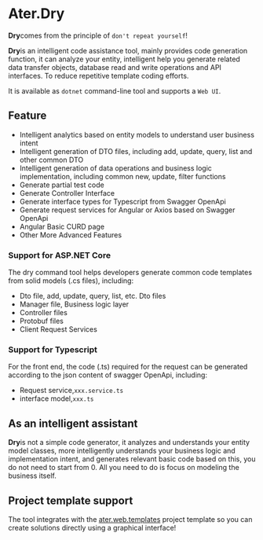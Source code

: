 # Ater.Dry

**Dry**comes from the principle of `don't repeat yourself`!

**Dry**is an intelligent code assistance tool, mainly provides code generation function, it can analyze your entity, intelligent help you generate related data transfer objects, database read and write operations and API interfaces.
To reduce repetitive template coding efforts.

It is available as `dotnet` command-line tool and supports a `Web UI`.

## Feature

- Intelligent analytics based on entity models to understand user business intent
- Intelligent generation of DTO files, including add, update, query, list and other common DTO
- Intelligent generation of data operations and business logic implementation, including common new, update, filter functions
- Generate partial test code
- Generate Controller Interface
- Generate interface types for Typescript from Swagger OpenApi
- Generate request services for Angular or Axios based on Swagger OpenApi
- Angular Basic CURD page
- Other More Advanced Features

### Support for ASP.NET Core

The dry command tool helps developers generate common code templates from solid models (.cs files), including:

- Dto file, add, update, query, list, etc. Dto files
- Manager file, Business logic layer
- Controller files
- Protobuf files
- Client Request Services

### Support for Typescript

For the front end, the code (.ts) required for the request can be generated according to the json content of swagger OpenApi, including:

- Request service,`xxx.service.ts`
- interface model,`xxx.ts`

## As an intelligent assistant

**Dry**is not a simple code generator, it analyzes and understands your entity model classes, more intelligently understands your business logic and implementation intent, and generates relevant basic code based on this, you do not need to start from 0. All you need to do is focus on modeling the business itself.

## Project template support

The tool integrates with the [ater.web.templates](https://www.nuget.org/packages/ater.web.templates) project template so you can create solutions directly using a graphical interface!

